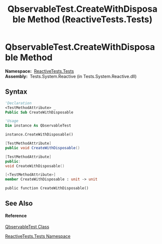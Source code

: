﻿---
title: QbservableTest.CreateWithDisposable Method  (ReactiveTests.Tests)
TOCTitle: CreateWithDisposable Method
ms:assetid: M:ReactiveTests.Tests.QbservableTest.CreateWithDisposable
ms:mtpsurl: https://msdn.microsoft.com/en-us/library/reactivetests.tests.qbservabletest.createwithdisposable(v=VS.103)
ms:contentKeyID: 36619260
ms.date: 06/28/2011
mtps_version: v=VS.103
f1_keywords:
- ReactiveTests.Tests.QbservableTest.CreateWithDisposable
dev_langs:
- CSharp
- JScript
- VB
- FSharp
- c++
---

# QbservableTest.CreateWithDisposable Method

**Namespace:**  [ReactiveTests.Tests](hh289046\(v=vs.103\).md)  
**Assembly:**  Tests.System.Reactive (in Tests.System.Reactive.dll)

## Syntax

``` vb
'Declaration
<TestMethodAttribute> _
Public Sub CreateWithDisposable
```

``` vb
'Usage
Dim instance As QbservableTest

instance.CreateWithDisposable()
```

``` csharp
[TestMethodAttribute]
public void CreateWithDisposable()
```

``` c++
[TestMethodAttribute]
public:
void CreateWithDisposable()
```

``` fsharp
[<TestMethodAttribute>]
member CreateWithDisposable : unit -> unit 
```

``` jscript
public function CreateWithDisposable()
```

## See Also

#### Reference

[QbservableTest Class](hh315250\(v=vs.103\).md)

[ReactiveTests.Tests Namespace](hh289046\(v=vs.103\).md)


